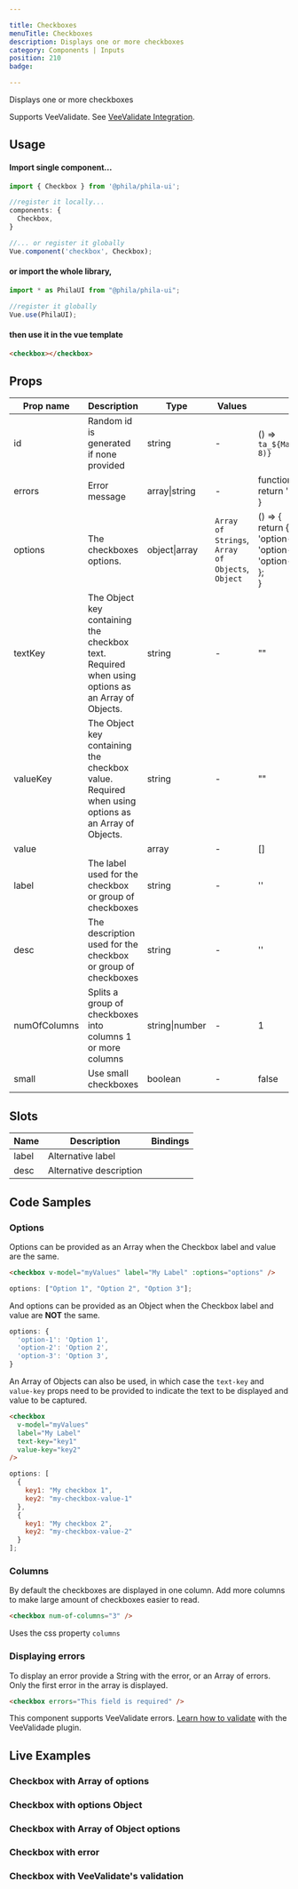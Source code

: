 ```yaml
---

title: Checkboxes
menuTitle: Checkboxes
description: Displays one or more checkboxes
category: Components | Inputs
position: 210
badge:

---
```


Displays one or more checkboxes

<alert>Supports VeeValidate. See [VeeValidate Integration](/vendors/vee-validate-integration).</alert>

## Usage

#### Import single component...

```js
import { Checkbox } from '@phila/phila-ui';

//register it locally...
components: {
  Checkbox,
}

//... or register it globally
Vue.component('checkbox', Checkbox);
```

#### or import the whole library,

```js
import * as PhilaUI from "@phila/phila-ui";

//register it globally
Vue.use(PhilaUI);
```

#### then use it in the vue template

```html
<checkbox></checkbox>
```

## Props

| Prop name    | Description                                                                                       | Type           | Values                                           | Default                                                                                                              |
| ------------ | ------------------------------------------------------------------------------------------------- | -------------- | ------------------------------------------------ | -------------------------------------------------------------------------------------------------------------------- |
| id           | Random id is generated if none provided                                                           | string         | -                                                | () => `ta_${Math.random().toString(12).substring(2, 8)}`                                                             |
| errors       | Error message                                                                                     | array\|string  | -                                                | function() {<br> return '';<br>}                                                                                     |
| options      | The checkboxes options.                                                                           | object\|array  | `Array of Strings`, `Array of Objects`, `Object` | () => {<br> return {<br> 'option-1': 'Option 1',<br> 'option-2': 'Option 2',<br> 'option-3': 'Option 3',<br> };<br>} |
| textKey      | The Object key containing the checkbox text. Required when using options as an Array of Objects.  | string         | -                                                | ""                                                                                                                   |
| valueKey     | The Object key containing the checkbox value. Required when using options as an Array of Objects. | string         | -                                                | ""                                                                                                                   |
| value        |                                                                                                   | array          | -                                                | []                                                                                                                   |
| label        | The label used for the checkbox or group of checkboxes                                            | string         | -                                                | ''                                                                                                                   |
| desc         | The description used for the checkbox or group of checkboxes                                      | string         | -                                                | ''                                                                                                                   |
| numOfColumns | Splits a group of checkboxes into columns 1 or more columns                                       | string\|number | -                                                | 1                                                                                                                    |
| small        | Use small checkboxes                                                                              | boolean        | -                                                | false                                                                                                                |

## Slots

| Name  | Description             | Bindings |
| ----- | ----------------------- | -------- |
| label | Alternative label       |          |
| desc  | Alternative description |          |

## Code Samples

### Options

Options can be provided as an Array when the Checkbox label and value are the same.

```html
<checkbox v-model="myValues" label="My Label" :options="options" />
```

```js
options: ["Option 1", "Option 2", "Option 3"];
```

And options can be provided as an Object when the Checkbox label and value are **NOT** the same.

```js
options: {
  'option-1': 'Option 1',
  'option-2': 'Option 2',
  'option-3': 'Option 3',
}
```

An Array of Objects can also be used, in which case the `text-key` and `value-key` props need to be provided to indicate the text to be displayed and value to be captured.

```html
<checkbox
  v-model="myValues"
  label="My Label"
  text-key="key1"
  value-key="key2"
/>
```

```js
options: [
  {
    key1: "My checkbox 1",
    key2: "my-checkbox-value-1"
  },
  {
    key1: "My checkbox 2",
    key2: "my-checkbox-value-2"
  }
];
```

### Columns

By default the checkboxes are displayed in one column. Add more columns to make large amount of checkboxes easier to read.

```html
<checkbox num-of-columns="3" />
```

<alert>Uses the css property `columns`</alert>

### Displaying errors

To display an error provide a String with the error, or an Array of errors. Only the first error in the array is displayed.

```html
<checkbox errors="This field is required" />
```

<alert>This component supports VeeValidate errors. [Learn how to validate](/vendors/vee-validate-integration) with the VeeValidade plugin.<a></alert>

## Live Examples

### Checkbox with Array of options

<example name="Checkbox1" height="300"></example>

### Checkbox with options Object

<example name="Checkbox2" height="300"></example>

### Checkbox with Array of Object options

<example name="Checkbox3" height="300"></example>

### Checkbox with error

<example name="Checkbox4" height="350"></example>

### Checkbox with VeeValidate's validation

<example name="Checkbox5" height="380"></example>
